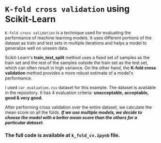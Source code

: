 # `K-fold cross validation` using Scikit-Learn

`K-fold cross validation` is a technique used for evaluating the performance of machine learning models. It uses different portions of the dataset as train and test sets in multiple iterations and helps a model to generalize well on unseen data.

Scikit-Learn's __train_test_split__ method uses a fixed set of samples as the train set and the rest of the samples outside the train set as the test set, which can often result in high variance. On the other hand, the __K-fold cross validation__ method provides a more robust estimate of a model's performance.

I used `car_evaluation.csv` dataset for this example. The dataset is available in the repository. It has 4 evaluation criteria: __unacceptable, acceptable, good & very good__.

After performing cross validation over the entire dataset, we calculate the mean score on all the folds. _**If we use multiple models, we decide to choose the model with a better mean score than the others for a particular dataset**_.

### The full code is available at `k_fold_cv.ipynb` file.
